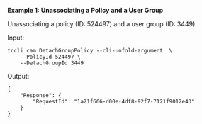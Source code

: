 **Example 1: Unassociating a Policy and a User Group**

Unassociating a policy (ID: 524497) and a user group (ID: 3449)

Input: 

```
tccli cam DetachGroupPolicy --cli-unfold-argument  \
    --PolicyId 524497 \
    --DetachGroupId 3449
```

Output: 
```
{
    "Response": {
        "RequestId": "1a21f666-d00e-4df8-92f7-7121f9012e43"
    }
}
```


